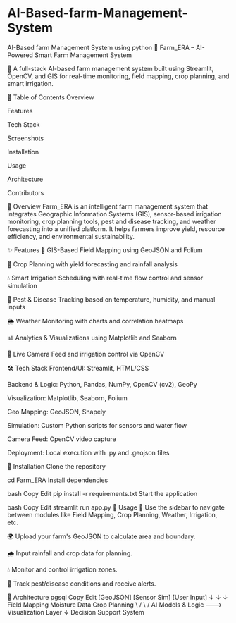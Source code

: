 # AI-Based-farm-Management-System
AI-Based farm Management System using python
🌾 Farm_ERA – AI-Powered Smart Farm Management System


🚀 A full-stack AI-based farm management system built using Streamlit, OpenCV, and GIS for real-time monitoring, field mapping, crop planning, and smart irrigation.

📌 Table of Contents
Overview

Features

Tech Stack

Screenshots

Installation

Usage

Architecture

Contributors

📖 Overview
Farm_ERA is an intelligent farm management system that integrates Geographic Information Systems (GIS), sensor-based irrigation monitoring, crop planning tools, pest and disease tracking, and weather forecasting into a unified platform. It helps farmers improve yield, resource efficiency, and environmental sustainability.

✨ Features
📍 GIS-Based Field Mapping using GeoJSON and Folium

🌱 Crop Planning with yield forecasting and rainfall analysis

💧 Smart Irrigation Scheduling with real-time flow control and sensor simulation

🐛 Pest & Disease Tracking based on temperature, humidity, and manual inputs

🌦️ Weather Monitoring with charts and correlation heatmaps

📊 Analytics & Visualizations using Matplotlib and Seaborn

🎥 Live Camera Feed and irrigation control via OpenCV

🛠️ Tech Stack
Frontend/UI: Streamlit, HTML/CSS

Backend & Logic: Python, Pandas, NumPy, OpenCV (cv2), GeoPy

Visualization: Matplotlib, Seaborn, Folium

Geo Mapping: GeoJSON, Shapely

Simulation: Custom Python scripts for sensors and water flow

Camera Feed: OpenCV video capture

Deployment: Local execution with .py and .geojson files



🔧 Installation
Clone the repository

cd Farm_ERA
Install dependencies

bash
Copy
Edit
pip install -r requirements.txt
Start the application

bash
Copy
Edit
streamlit run app.py
🧪 Usage
📍 Use the sidebar to navigate between modules like Field Mapping, Crop Planning, Weather, Irrigation, etc.

🌍 Upload your farm's GeoJSON to calculate area and boundary.

🌧️ Input rainfall and crop data for planning.

💧 Monitor and control irrigation zones.

🐜 Track pest/disease conditions and receive alerts.

🧱 Architecture
pgsql
Copy
Edit
[GeoJSON]        [Sensor Sim]         [User Input]
    ↓                  ↓                   ↓
 Field Mapping     Moisture Data       Crop Planning
        \           /        \             /
        AI Models & Logic ———> Visualization Layer
                ↓
         Decision Support System
